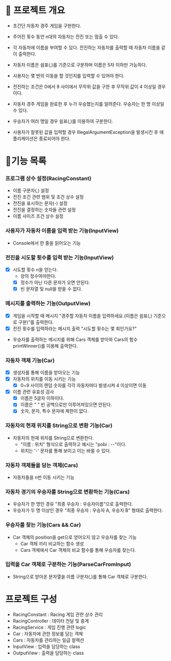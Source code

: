 # 💪 프로젝트 개요

- 초간단 자동차 경주 게임을 구현한다.

- 주어진 횟수 동안 n대의 자동차는 전진 또는 멈출 수 있다.
- 각 자동차에 이름을 부여할 수 있다. 전진하는 자동차를 출력할 때 자동차 이름을 같이 출력한다.
- 자동차 이름은 쉼표(,)를 기준으로 구분하며 이름은 5자 이하만 가능하다.
- 사용자는 몇 번의 이동을 할 것인지를 입력할 수 있어야 한다.
- 전진하는 조건은 0에서 9 사이에서 무작위 값을 구한 후 무작위 값이 4 이상일 경우이다.
- 자동차 경주 게임을 완료한 후 누가 우승했는지를 알려준다. 우승자는 한 명 이상일 수 있다.
- 우승자가 여러 명일 경우 쉼표(,)를 이용하여 구분한다.
- 사용자가 잘못된 값을 입력할 경우 IllegalArgumentException을 발생시킨 후 애플리케이션은 종료되어야 한다.

# 📝기능 목록

### 프로그램 상수 설정(RacingConstant)
- 이름 구분자(,) 설정
- 전진 조건 관련 범위 및 조건 상수 설정
- 전진을 표시하는 문자(-) 설정
- 전진을 결정하는 숫자들 관련 설정
- 이름 사이즈 조건 상수 설정

### 사용자가 자동차 이름을 입력 받는 기능(InputView)
- Console에서 한 줄을 읽어오는 기능

### 전진을 시도할 횟수를 입력 받는 기능(InputView)
-  [x] 시도할 횟수 n을 얻는다.
  - 양의 정수여야한다.
  - [x] 정수가 아닌 다른 문자가 오면 안된다.
  - [x] 빈 문자열 및 null을 받을 수 없다.

### 메시지를 출력하는 기능(OutputView)
- [x] 게임을 시작할 때 메시지 "경주할 자동차 이름을 입력하세요.(이름은 쉼표(,) 기준으로 구분)"를 출력한다.
- [x] 전진 횟수를 입력하라는 메시지 출력 "시도할 횟수는 몇 회인가요?"
- 우승자를 출력하는 메시지를 위해 Cars 객체를 받아와 Cars의 함수 printWinner()를 이용해 출력한다.

### 자동차 객체 기능(Car)
- [x] 생성자를 통해 이름을 받아오는 기능
- [x] 자동차의 위치를 이동 시키는 기능
  - [x] 0~9 사이의 랜덤 숫자를 각각 자동차마다 발생시켜 4 이상이면 이동
- [x] 이름 관련 유효성 검사
  - [x] 이름은 5글자 이하이다.
  - [x] 이름은 " " 빈 공백으로만 이루어져있으면 안된다.
  - [x] 숫자, 문자, 특수 문자에 제한이 없다.

### 자동차의 현재 위치를 String으로 변환 기능(Car)
- 자동차의 현재 위치를 String으로 변환한다.
  - "이름 : 위치" 형식으로 출력하고 예시는 "pobi : --"이다.
  - 위치는 '-' 문자를 통해 보이고 이는 바뀔 수 있다.

### 자동차 객체들을 담는 객체(Cars)
-  자동차들을 n번 이동 시키는 기능

### 자동차 경기의 우승자를 String으로 변환하는 기능(Cars)
- 우승자가 한 명인 경유 "최종 우승자 : 우승자이름"으로 출력한다.
- 우승자가 두 명 이상인 경우 "최종 우승자 : 우승자 A, 우승자 B" 형태로 출력한다.

### 우승자를 찾는 기능(Cars && Car)
- Car 객체의 position을 get으로 얻어오지 않고 우승자를 찾는 기능
  - Car 객체 끼리 비교하는 함수 생성
  - Cars 객체에서 Car 객체의 비교 함수를 통해 우승자를 찾는다.

### 입력을 Car 객체로 구분하는 기능(ParseCarFromInput)
- String으로 받아온 문자열을 이름 구분자(,)를 통해 Car 객체로 구분한다.




# 프로젝트 구성
- RacingConstant : Racing 게임 관련 상수 관리
- RacingController : 데이터 전달 및 중계
- RacingService : 게임 진행 관련 logic
- Car : 자동차에 관한 정보를 담는 객체
- Cars : 자동차를 관리하는 일급 컬렉션
- InputView : 입력을 담당하는 class
- OutputView : 출력을 담당하는 class